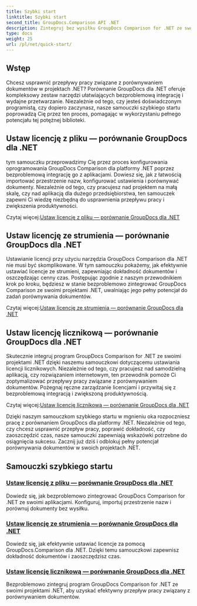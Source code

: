 ```yaml
---
title: Szybki start
linktitle: Szybki start
second_title: GroupDocs.Comparison API .NET
description: Zintegruj bez wysiłku GroupDocs Comparison for .NET ze swoimi projektami. Poznaj wydajne metody ustawiania licencji w celu dokładnego porównywania dokumentów.
type: docs
weight: 25
url: /pl/net/quick-start/
---
```


## Wstęp

Chcesz usprawnić przepływy pracy związane z porównywaniem dokumentów w projektach .NET? Porównanie GroupDocs dla .NET oferuje kompleksowy zestaw narzędzi ułatwiających bezproblemową integrację i wydajne przetwarzanie. Niezależnie od tego, czy jesteś doświadczonym programistą, czy dopiero zaczynasz, nasze samouczki szybkiego startu poprowadzą Cię przez ten proces, pomagając w wykorzystaniu pełnego potencjału tej potężnej biblioteki.

## Ustaw licencję z pliku — porównanie GroupDocs dla .NET

tym samouczku przeprowadzimy Cię przez proces konfigurowania oprogramowania GroupDocs Comparison dla platformy .NET poprzez bezproblemową integrację go z aplikacjami. Dowiesz się, jak z łatwością importować przestrzenie nazw, konfigurować ustawienia i porównywać dokumenty. Niezależnie od tego, czy pracujesz nad projektem na małą skalę, czy nad aplikacją dla dużego przedsiębiorstwa, ten samouczek zapewni Ci wiedzę niezbędną do usprawnienia przepływu pracy i zwiększenia produktywności.

 Czytaj więcej:[Ustaw licencję z pliku — porównanie GroupDocs dla .NET](./set-license-from-file/)

## Ustaw licencję ze strumienia — porównanie GroupDocs dla .NET

Ustawianie licencji przy użyciu narzędzia GroupDocs Comparison dla .NET nie musi być skomplikowane. W tym samouczku pokażemy, jak efektywnie ustawiać licencje ze strumieni, zapewniając dokładność dokumentów i oszczędzając cenny czas. Postępując zgodnie z naszym przewodnikiem krok po kroku, będziesz w stanie bezproblemowo zintegrować GroupDocs Comparison ze swoimi projektami .NET, uwalniając jego pełny potencjał do zadań porównywania dokumentów.

 Czytaj więcej:[Ustaw licencję ze strumienia — porównanie GroupDocs dla .NET](./set-license-from-stream/)

## Ustaw licencję licznikową — porównanie GroupDocs dla .NET

Skutecznie integruj program GroupDocs Comparison for .NET ze swoimi projektami .NET dzięki naszemu samouczkowi dotyczącemu ustawiania licencji licznikowych. Niezależnie od tego, czy pracujesz nad samodzielną aplikacją, czy rozwiązaniem internetowym, ten przewodnik pomoże Ci zoptymalizować przepływy pracy związane z porównywaniem dokumentów. Pożegnaj ręczne zarządzanie licencjami i przywitaj się z bezproblemową integracją i zwiększoną produktywnością.

 Czytaj więcej:[Ustaw licencję licznikową — porównanie GroupDocs dla .NET](./set-metered-license/)

Dzięki naszym samouczkom szybkiego startu w mgnieniu oka rozpoczniesz pracę z porównaniem GroupDocs dla platformy .NET. Niezależnie od tego, czy chcesz usprawnić przepływ pracy, poprawić dokładność, czy zaoszczędzić czas, nasze samouczki zapewniają wskazówki potrzebne do osiągnięcia sukcesu. Zacznij już dziś i odblokuj pełny potencjał porównywania dokumentów w swoich projektach .NET.
## Samouczki szybkiego startu
### [Ustaw licencję z pliku — porównanie GroupDocs dla .NET](./set-license-from-file/)
Dowiedz się, jak bezproblemowo zintegrować GroupDocs Comparison for .NET ze swoimi aplikacjami. Konfiguruj, importuj przestrzenie nazw i porównuj dokumenty bez wysiłku.
### [Ustaw licencję ze strumienia — porównanie GroupDocs dla .NET](./set-license-from-stream/)
Dowiedz się, jak efektywnie ustawiać licencje za pomocą GroupDocs.Comparison dla .NET. Dzięki temu samouczkowi zapewnisz dokładność dokumentów i zaoszczędzisz czas.
### [Ustaw licencję licznikową — porównanie GroupDocs dla .NET](./set-metered-license/)
Bezproblemowo zintegruj program GroupDocs Comparison for .NET ze swoimi projektami .NET, aby uzyskać efektywny przepływ pracy związany z porównywaniem dokumentów.